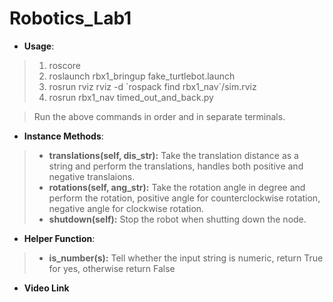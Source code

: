 # Robotics_Lab1

* **Usage**:  
>1. roscore  
>2. roslaunch rbx1_bringup fake_turtlebot.launch
>3. rosrun rviz rviz -d \`rospack find rbx1_nav\`/sim.rviz
>4. rosrun rbx1_nav timed_out_and_back.py 

>Run the above commands in order and in separate terminals.

* **Instance Methods**:
> - **translations(self, dis_str):** Take the translation distance as a string and perform the translations, handles both positive and negative translaions.
> - **rotations(self, ang_str):** Take the rotation angle in degree and perform the rotation, positive angle for counterclockwise rotation, negative angle for clockwise rotation.
> - **shutdown(self):** Stop the robot when shutting down the node.
* **Helper Function**:
> - **is_number(s):** Tell whether the input string is numeric, return True for yes, otherwise return False

* **Video Link**
